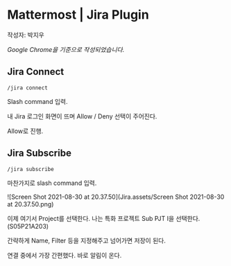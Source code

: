 # Mattermost | Jira Plugin

작성자: 박지우

*Google Chrome을 기준으로 작성되었습니다.*



## Jira Connect

```
/jira connect
```

Slash command 입력. 

내  Jira 로그인 화면이 뜨며 Allow / Deny 선택이 주어진다.

Allow로 진행.



## Jira Subscribe

```
/jira subscribe
```

마찬가지로 slash command 입력.



![Screen Shot 2021-08-30 at 20.37.50](Jira.assets/Screen Shot 2021-08-30 at 20.37.50.png)

이제 여기서 Project를 선택한다. 나는 특화 프로젝트 Sub PJT I을 선택한다. (S05P21A203)

간략하게 Name, Filter 등을 지정해주고 넘어가면 저장이 된다.

연결 중에서 가장 간편했다. 바로 알림이 온다.